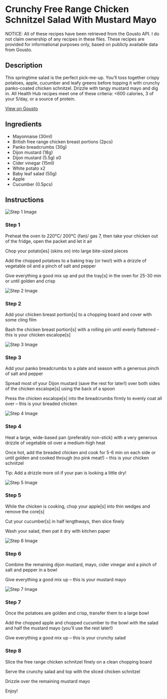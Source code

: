 # Crunchy Free Range Chicken Schnitzel Salad With Mustard Mayo

NOTICE: All of these recipes have been retrieved from the Gousto API. I do not claim ownership of any recipes in these files. These recipes are provided for informational purposes only, based on publicly available data from Gousto.

## Description

This springtime salad is the perfect pick-me-up. You’ll toss together crispy potatoes, apple, cucumber and leafy greens before topping it with crunchy panko-coated chicken schnitzel. Drizzle with tangy mustard mayo and dig in. All Health Hub recipes meet one of these criteria: <600 calories, 3 of your 5/day, or a source of protein.

[View on Gousto](https://www.gousto.co.uk/recipes/cookbook/crunchy-free-range-chicken-schnitzel-salad-with-mustard-mayo)

## Ingredients

- Mayonnaise (30ml)
- British free range chicken breast portions (2pcs)
- Panko breadcrumbs (30g)
- Dijon mustard (18g)
- Dijon mustard (5.5g) x0
- Cider vinegar (15ml)
- White potato x2
- Baby leaf salad (50g)
- Apple
- Cucumber (0.5pcs)

## Instructions

![Step 1 Image](https://production-media.gousto.co.uk/cms/recipe-step-image/Step-1-1711467175181-x200.jpg)

### Step 1

Preheat the oven to 220°C/ 200°C (fan)/ gas 7, then take your chicken out of the fridge, open the packet and let it air

Chop your potato[es] (skins on) into large bite-sized pieces

Add the chopped potatoes to a baking tray (or two!) with a drizzle of vegetable oil and a pinch of salt and pepper

Give everything a good mix up and put the tray[s] in the oven for 25-30 min or until golden and crisp

![Step 2 Image](https://production-media.gousto.co.uk/cms/recipe-step-image/Step-2-1711467181224-x200.jpg)

### Step 2

Add your chicken breast portion[s] to a chopping board and cover with some cling film

Bash the chicken breast portion[s] with a rolling pin until evenly flattened – this is your chicken escalope[s]

![Step 3 Image](https://production-media.gousto.co.uk/cms/recipe-step-image/Step-3-1711467186880-x200.jpg)

### Step 3

Add your panko breadcrumbs to a plate and season with a generous pinch of salt and pepper

Spread most of your Dijon mustard (save the rest for later!) over both sides of the chicken escalope[s] using the back of a spoon

Press the chicken escalope[s] into the breadcrumbs firmly to evenly coat all over – this is your breaded chicken

![Step 4 Image](https://production-media.gousto.co.uk/cms/recipe-step-image/Step-4-1711467192000-x200.jpg)

### Step 4

Heat a large, wide-based pan (preferably non-stick) with a very generous drizzle of vegetable oil over a medium-high heat

Once hot, add the breaded chicken and cook for 5-6 min on each side or until golden and cooked through (no pink meat!) – this is your chicken schnitzel

Tip: Add a drizzle more oil if your pan is looking a little dry!

![Step 5 Image](https://production-media.gousto.co.uk/cms/recipe-step-image/Step-5-1711467198188-x200.jpg)

### Step 5

While the chicken is cooking, chop your apple[s] into thin wedges and remove the core[s]

Cut your cucumber[s] in half lengthways, then slice finely

Wash your salad, then pat it dry with kitchen paper

![Step 6 Image](https://production-media.gousto.co.uk/cms/recipe-step-image/Step-6-1711467204195-x200.jpg)

### Step 6

Combine the remaining dijon mustard, mayo, cider vinegar and a pinch of salt and pepper in a bowl

Give everything a good mix up – this is your mustard mayo

![Step 7 Image](https://production-media.gousto.co.uk/cms/recipe-step-image/Step-7-1711467211532-x200.jpg)

### Step 7

Once the potatoes are golden and crisp, transfer them to a large bowl

Add the chopped apple and chopped cucumber to the bowl with the salad and half the mustard mayo (you'll use the rest later!)

Give everything a good mix up – this is your crunchy salad

### Step 8

Slice the free range chicken schnitzel finely on a clean chopping board

Serve the crunchy salad and top with the sliced chicken schnitzel

Drizzle over the remaining mustard mayo

Enjoy!

